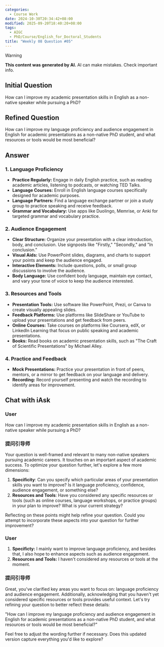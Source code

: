 ```yaml
---
categories:
  - Course Work
date: 2024-10-30T20:34:42+08:00
modified: 2025-09-20T18:40:20+08:00
tags:
  - AIGC
  - PhD/Course/English_for_Doctoral_Students
title: "Weekly 08 Question #05"
---
```


> [!WARNING]
> **This content was generated by AI.**
> AI can make mistakes. Check important info.

## Initial Question

How can I improve my academic presentation skills in English as a non-native speaker while pursuing a PhD?

## Refined Question

How can I improve my language proficiency and audience engagement in English for academic presentations as a non-native PhD student, and what resources or tools would be most beneficial?

## Answer

### 1. **Language Proficiency**

   - **Practice Regularly:** Engage in daily English practice, such as reading academic articles, listening to podcasts, or watching TED Talks.
   - **Language Courses:** Enroll in English language courses specifically designed for academic purposes.
   - **Language Partners:** Find a language exchange partner or join a study group to practice speaking and receive feedback.
   - **Grammar and Vocabulary:** Use apps like Duolingo, Memrise, or Anki for targeted grammar and vocabulary practice.

### 2. **Audience Engagement**

   - **Clear Structure:** Organize your presentation with a clear introduction, body, and conclusion. Use signposts like "Firstly," "Secondly," and "In conclusion."
   - **Visual Aids:** Use PowerPoint slides, diagrams, and charts to support your points and keep the audience engaged.
   - **Interactive Elements:** Include questions, polls, or small group discussions to involve the audience.
   - **Body Language:** Use confident body language, maintain eye contact, and vary your tone of voice to keep the audience interested.

### 3. **Resources and Tools**

   - **Presentation Tools:** Use software like PowerPoint, Prezi, or Canva to create visually appealing slides.
   - **Feedback Platforms:** Use platforms like SlideShare or YouTube to upload your presentations and get feedback from peers.
   - **Online Courses:** Take courses on platforms like Coursera, edX, or LinkedIn Learning that focus on public speaking and academic presentations.
   - **Books:** Read books on academic presentation skills, such as "The Craft of Scientific Presentations" by Michael Alley.

### 4. **Practice and Feedback**

   - **Mock Presentations:** Practice your presentation in front of peers, mentors, or a mirror to get feedback on your language and delivery.
   - **Recording:** Record yourself presenting and watch the recording to identify areas for improvement.

## Chat with iAsk

### User

How can I improve my academic presentation skills in English as a non-native speaker while pursuing a PhD?

### 提问引导师

Your question is well-framed and relevant to many non-native speakers pursuing academic careers. It touches on an important aspect of academic success. To optimize your question further, let's explore a few more dimensions:

1. **Specificity**: Can you specify which particular areas of your presentation skills you want to improve? Is it language proficiency, confidence, audience engagement, or something else?
2. **Resources and Tools**: Have you considered any specific resources or tools (such as online courses, language workshops, or practice groups) in your plan to improve? What is your current strategy?

Reflecting on these points might help refine your question. Could you attempt to incorporate these aspects into your question for further improvement?

### User

1. **Specificty:** I mainly want to improve language proficiency, and besides that, I also hope to enhance aspects such as audience engagement.
2. **Resources and Tools:** I haven't considered any resources or tools at the moment.

### 提问引导师

Great, you've clarified key areas you want to focus on: language proficiency and audience engagement. Additionally, acknowledging that you haven't yet considered specific resources or tools provides useful context. Let's try refining your question to better reflect these details:

"How can I improve my language proficiency and audience engagement in English for academic presentations as a non-native PhD student, and what resources or tools would be most beneficial?"

Feel free to adjust the wording further if necessary. Does this updated version capture everything you'd like to explore?
